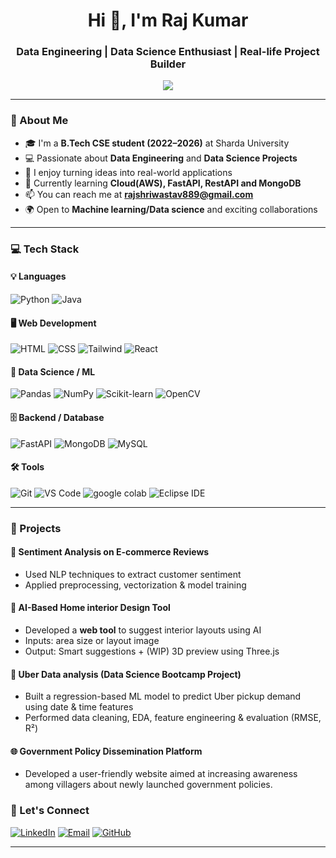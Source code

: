 <!-- README.raj -->

<h1 align="center">Hi 👋, I'm Raj Kumar</h1>
<h3 align="center">Data Engineering | Data Science Enthusiast | Real-life Project Builder</h3>

<p align="center">
  <img src="https://readme-typing-svg.demolab.com/?lines=Data+Science+%7C+AI%2FML+Enthusiast;FastAPI+%7C+SQL+%7C+MongoDB;Loves+Building+Real-Life+Projects;Always+Learning+%26+Growing!&center=true&width=500&height=45">
</p>

---

### 🌟 About Me
- 🎓 I'm a **B.Tech CSE student (2022–2026)** at Sharda University  
- 💻 Passionate about **Data Engineering** and **Data Science Projects**
- 🚀 I enjoy turning ideas into real-world applications
- 🌱 Currently learning **Cloud(AWS), FastAPI, RestAPI and MongoDB**
- 📫 You can reach me at **rajshriwastav889@gmail.com**
- 🌍 Open to **Machine learning/Data science** and exciting collaborations

---

### 💻 Tech Stack

#### 💡 Languages
![Python](https://img.shields.io/badge/-Python-3776AB?style=for-the-badge&logo=python&logoColor=white)
![Java](https://img.shields.io/badge/-JavaScript-F7DF1E?style=for-the-badge&logo=javascript&logoColor=black)

#### 🖥️ Web Development
![HTML](https://img.shields.io/badge/-HTML-E34F26?style=for-the-badge&logo=html5&logoColor=white)
![CSS](https://img.shields.io/badge/-CSS-1572B6?style=for-the-badge&logo=css3)
![Tailwind](https://img.shields.io/badge/-Tailwind-38B2AC?style=for-the-badge&logo=tailwindcss)
![React](https://img.shields.io/badge/-React-61DAFB?style=for-the-badge&logo=react)

#### 🧠 Data Science / ML
![Pandas](https://img.shields.io/badge/-Pandas-150458?style=for-the-badge&logo=pandas)
![NumPy](https://img.shields.io/badge/-NumPy-013243?style=for-the-badge&logo=numpy)
![Scikit-learn](https://img.shields.io/badge/-Scikit%20Learn-F7931E?style=for-the-badge&logo=scikit-learn)
![OpenCV](https://img.shields.io/badge/-OpenCV-5C3EE8?style=for-the-badge&logo=opencv)

#### 🗄️ Backend / Database
![FastAPI](https://img.shields.io/badge/-FastAPI-009688?style=for-the-badge&logo=fastapi)
![MongoDB](https://img.shields.io/badge/-MongoDB-47A248?style=for-the-badge&logo=mongodb)
![MySQL](https://img.shields.io/badge/-MySQL-005C84?style=for-the-badge&logo=mysql)

#### 🛠️ Tools
![Git](https://img.shields.io/badge/-Git-F05032?style=for-the-badge&logo=git)
![VS Code](https://img.shields.io/badge/-VSCode-007ACC?style=for-the-badge&logo=visual-studio-code)
![google colab](https://img.shields.io/badge/-Google-colab-FF6C37?style=for-the-badge&logo=google-colab)
![Eclipse IDE](https://img.shields.io/badge/-Eclipse-IDE-007ACC?style=for-the-badge&logo=Eclipse-IDE)

---

### 📌 Projects

#### 🧠 Sentiment Analysis on E-commerce Reviews
- Used NLP techniques to extract customer sentiment
- Applied preprocessing, vectorization & model training

#### 🏡 AI-Based Home interior Design Tool
- Developed a **web tool** to suggest interior layouts using AI
- Inputs: area size or layout image
- Output: Smart suggestions + (WIP) 3D preview using Three.js

#### 🚕 Uber Data analysis (Data Science Bootcamp Project)
- Built a regression-based ML model to predict Uber pickup demand using date & time features
- Performed data cleaning, EDA, feature engineering & evaluation (RMSE, R²)

#### 🌐 Government Policy Dissemination Platform 
- Developed a user-friendly website aimed at increasing awareness among villagers about newly launched government policies.
  
### 🤝 Let's Connect

[![LinkedIn](https://img.shields.io/badge/-LinkedIn-0077B5?style=for-the-badge&logo=linkedin)](https://www.linkedin.com/in/raj-kumar-0841ba294/)
[![Email](https://img.shields.io/badge/-Email-D14836?style=for-the-badge&logo=gmail)](mailto:rajshriwastav889@gmail.com)
[![GitHub](https://img.shields.io/badge/-GitHub-181717?style=for-the-badge&logo=github)](https://github.com/rkdatasci)

---

